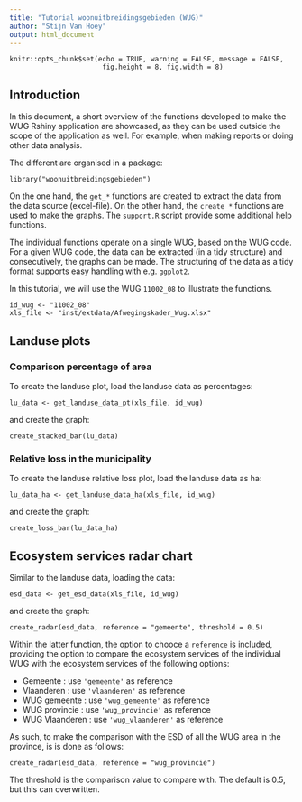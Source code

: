 ```yaml
---
title: "Tutorial woonuitbreidingsgebieden (WUG)"
author: "Stijn Van Hoey"
output: html_document
---
```



```{r setup, include=FALSE}
knitr::opts_chunk$set(echo = TRUE, warning = FALSE, message = FALSE,
                       fig.height = 8, fig.width = 8)
```

## Introduction

In this document, a short overview of the functions developed to make the WUG Rshiny application are showcased, as they can be used outside the scope of the application as well. For example, when making reports or doing other data analysis.

The different are organised in a package:

```{r loadfun}
library("woonuitbreidingsgebieden")
```

On the one hand, the `get_*` functions are created to extract the data from the data source (excel-file). On the other hand, the `create_*` functions are used to make the graphs. The `support.R` script provide some additional help functions.

The individual functions operate on a single WUG, based on the WUG code. For a given WUG code, the data can be extracted (in a tidy structure) and consecutively, the graphs can be made. The structuring of the data as a tidy format supports easy handling with e.g. `ggplot2`.

In this tutorial, we will use the WUG `11002_08` to illustrate the functions.

```{r }
id_wug <- "11002_08"
xls_file <- "inst/extdata/Afwegingskader_Wug.xlsx"
```

## Landuse plots

### Comparison percentage of area

To create the landuse plot, load the landuse data as percentages:

```{r landuse_load_pt}
lu_data <- get_landuse_data_pt(xls_file, id_wug)
```

and create the graph:
```{r landuse_plot_stack}
create_stacked_bar(lu_data)
```

### Relative loss in the municipality

To create the landuse relative loss plot, load the landuse data as ha:

```{r landuse_load_ha}
lu_data_ha <- get_landuse_data_ha(xls_file, id_wug)
```

and create the graph:
```{r landuse_plot_loss}
create_loss_bar(lu_data_ha)
```

## Ecosystem services radar chart

Similar to the landuse data, loading the data:

```{r esd_load}
esd_data <- get_esd_data(xls_file, id_wug)
```

and create the graph:
```{r esd_plot}
create_radar(esd_data, reference = "gemeente", threshold = 0.5)
```

Within the latter function, the option to chooce a `reference` is included, providing the option to compare the ecosystem services of the individual WUG with the ecosystem services of the following options:

* Gemeente : use `'gemeente'` as reference
* Vlaanderen : use `'vlaanderen'` as reference
* WUG gemeente : use `'wug_gemeente'` as reference
* WUG provincie : use `'wug_provincie'` as reference
* WUG Vlaanderen : use `'wug_vlaanderen'` as reference

As such, to make the comparison with the ESD of all the WUG area in the province, is is done as follows:
```{r esd_plot_province}
create_radar(esd_data, reference = "wug_provincie")
```

The threshold is the comparison value to compare with. The default is 0.5, but this can overwritten.




